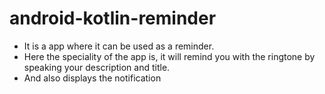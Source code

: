 # android-kotlin-reminder

- It is a app where it can be used as a reminder.
- Here the speciality of the app is, it will remind you with the ringtone by speaking your description and title. 
- And also displays the notification
